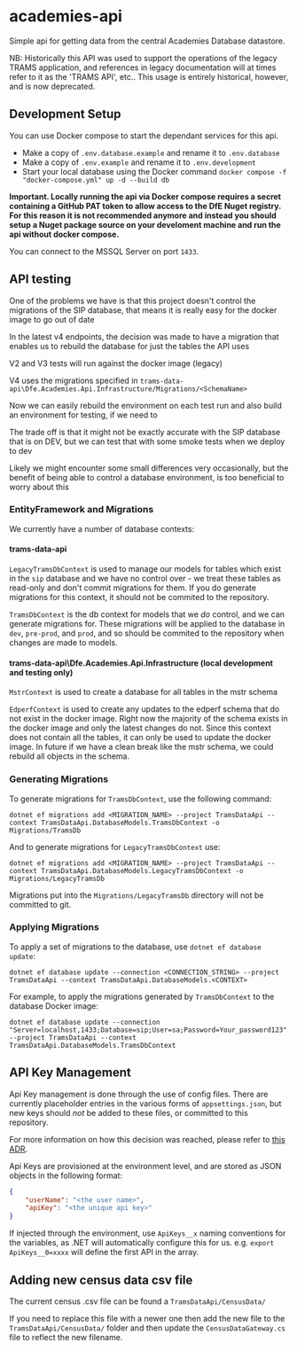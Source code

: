 # academies-api
Simple api for getting data from the central Academies Database datastore.

NB: Historically this API was used to support the operations of the legacy TRAMS application, and references in legacy documentation will at times refer to it as the 'TRAMS API', etc.. This usage is entirely historical, however, and is now deprecated.

## Development Setup

You can use Docker compose to start the dependant services for this api.

- Make a copy of `.env.database.example` and rename it to `.env.database`
- Make a copy of `.env.example` and rename it to `.env.development`
- Start your local database using the Docker command `docker compose -f "docker-compose.yml" up -d --build db`

**Important. Locally running the api via Docker compose requires a secret containing a GitHub PAT token to allow access to the DfE Nuget registry.
For this reason it is not recommended anymore and instead you should setup a Nuget package source on your develoment machine and run the api without docker compose.**


You can connect to the MSSQL Server on port `1433`.

## API testing

One of the problems we have is that this project doesn't control the migrations of the SIP database, that means it is really easy for the docker image to go out of date

In the latest v4 endpoints, the decision was made to have a migration that enables us to rebuild the database for just the tables the API uses

V2 and V3 tests will run against the docker image (legacy)

V4 uses the migrations specified in `trams-data-api\Dfe.Academies.Api.Infrastructure/Migrations/<SchemaName>`

Now we can easily rebuild the environment on each test run and also build an environment for testing, if we need to

The trade off is that it might not be exactly accurate with the SIP database that is on DEV, but we can test that with some smoke tests when we deploy to dev

Likely we might encounter some small differences very occasionally, but the benefit of being able to control a database environment, is too beneficial to worry about this

### EntityFramework and Migrations

We currently have a number of database contexts:

#### trams-data-api

`LegacyTramsDbContext` is used to manage our models for tables which exist in the `sip` database and we have no control over - we treat these tables as read-only and don't commit migrations for them. If you do generate migrations for this context, it should not be commited to the repository.

`TramsDbContext` is the db context for models that we _do_ control, and we can generate migrations for. These migrations will be applied to the database in `dev`, `pre-prod`, and `prod`, and so should be commited to the repository when changes are made to models.

#### trams-data-api\Dfe.Academies.Api.Infrastructure (local development and testing only)

`MstrContext` is used to create a database for all tables in the mstr schema

`EdperfContext` is used to create any updates to the edperf schema that do not exist in the docker image. Right now the majority of the schema exists in the docker image and only the latest changes do not. Since this context does not contain all the tables, it can only be used to update the docker image. In future if we have a clean break like the mstr schema, we could rebuild all objects in the schema.

### Generating Migrations

To generate migrations for `TramsDbContext`, use the following command:

```
dotnet ef migrations add <MIGRATION_NAME> --project TramsDataApi --context TramsDataApi.DatabaseModels.TramsDbContext -o Migrations/TramsDb
```

And to generate migrations for `LegacyTramsDbContext` use:

```
dotnet ef migrations add <MIGRATION_NAME> --project TramsDataApi --context TramsDataApi.DatabaseModels.LegacyTramsDbContext -o Migrations/LegacyTramsDb
```

Migrations put into the `Migrations/LegacyTramsDb` directory will not be committed to git.

### Applying Migrations

To apply a set of migrations to the database, use `dotnet ef database update`:

```
dotnet ef database update --connection <CONNECTION_STRING> --project TramsDataApi --context TramsDataApi.DatabaseModels.<CONTEXT>
```

For example, to apply the migrations generated by `TramsDbContext` to the database Docker image:

```
dotnet ef database update --connection "Server=localhost,1433;Database=sip;User=sa;Password=Your_password123" --project TramsDataApi --context TramsDataApi.DatabaseModels.TramsDbContext
```

## API Key Management

Api Key management is done through the use of config files. There are currently placeholder entries in the various forms of `appsettings.json`, but new keys should *not* be added to these files, or committed to this repository.

For more information on how this decision was reached, please refer to [this ADR](https://github.com/DFE-Digital/sdd-technical-documentation/blob/main/adrs/adr_a002_how-do-we-secure-the-TRAMS-data-API.md).

Api Keys are provisioned at the environment level, and are stored as JSON objects in the following format:

```json
{
    "userName": "<the user name>",
    "apiKey": "<the unique api key>"
}
```

If injected through the environment, use `ApiKeys__x` naming conventions for the variables, as .NET will automatically configure this for us. e.g. `export ApiKeys__0=xxxx` will define the first API in the array.


## Adding new census data csv file

The current census .csv file can be found a `TramsDataApi/CensusData/`

If you need to replace this file with a newer one then add the new file to the `TramsDataApi/CensusData/` folder and then update the `CensusDataGateway.cs` file to reflect the new filename.

